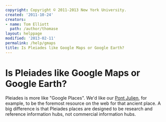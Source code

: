 ```yaml
---
copyright: Copyright © 2011-2013 New York University.
created: '2011-10-24'
creators:
- name: Tom Elliott
  path: /author/thomase
layout: helppage
modified: '2013-02-11'
permalink: /help/gmaps
title: Is Pleiades like Google Maps or Google Earth?
---
```


#  Is Pleiades like Google Maps or Google Earth?

Pleiades is more like "Google Places". We'd like our [Pont
Julien](../places/149500/), for example, to be the foremost resource on the
web for that ancient place. A big difference is that Pleiades places are
designed to be research and reference information hubs, not commercial
information hubs.
